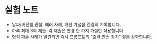 # 실험 노트

- 날짜/버전별 관찰, 에러 사례, 개선 가설을 간결히 기록합니다.
- 하루 최대 3회 제출. 각 제출은 변경 한 가지 가설만 적용합니다.
- 형식 파손 사례가 발견되면 즉시 프롬프트의 "출력 안전 장치" 절을 강화합니다.
